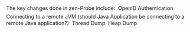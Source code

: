 The key changes done in zen-Probe include:  OpenID Authentication  Connecting to a remote JVM (should Java Application be connecting to a remote Java application?)  Thread Dump  Heap Dump